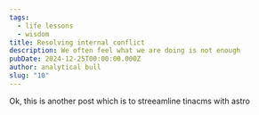 ```yaml
---
tags:
  - life lessons
  - wisdom
title: Resolving internal conflict
description: We often feel what we are doing is not enough
pubDate: 2024-12-25T00:00:00.000Z
author: analytical bull
slug: "10"
---
```


Ok, this is another post which is to streeamline tinacms with astro
